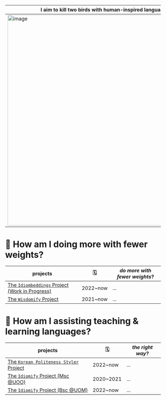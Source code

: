 
I aim to kill two birds with human-inspired language models|
--- | 
<img width="683" alt="image" src="https://user-images.githubusercontent.com/56193069/162979340-1d5654b3-aa7d-42f3-bbe4-349f37f27336.png"> |


# 🐤 How am I doing more with fewer weights? 

projects | 🗓 | *do more with fewer weights*? |
--- | --- | --- | 
[The `Idiombeddings` Project (Work in Progress)](https://github.com/eubinecto/idiombeddings) | 2022~now | ... |
[The `Wisdomify`  Project](https://github.com/wisdomify/wisdomify) | 2021~now | ... |
 
 
# 🐤 How am I assisting teaching & learning languages? 

projects | 🗓 | *the right way*? |
--- | --- | --- |
[The `Korean Politeness Styler` Project](https://github.com/eubinecto/kps) | 2022~now | ... |
[The `Idiomify` Project (Msc @UOO)](https://github.com/eubinecto/idiomify)| 2020~2021 | ... | 
[The `Idiomify` Project (Bsc @UOM)](https://github.com/eubinecto/idiomify_deprecated)| 2022~now  | ... |

